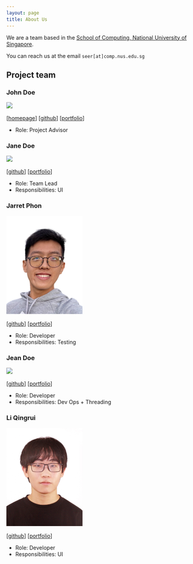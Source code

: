 ```yaml
---
layout: page
title: About Us
---
```


We are a team based in the [School of Computing, National University of Singapore](https://www.comp.nus.edu.sg).

You can reach us at the email `seer[at]comp.nus.edu.sg`

## Project team

### John Doe

<img src="images/johndoe.png" width="200px">

[[homepage](http://www.comp.nus.edu.sg/~damithch)]
[[github](https://github.com/johndoe)]
[[portfolio](team/johndoe.md)]

* Role: Project Advisor

### Jane Doe

<img src="images/johndoe.png" width="200px">

[[github](http://github.com/johndoe)]
[[portfolio](team/johndoe.md)]

* Role: Team Lead
* Responsibilities: UI

### Jarret Phon

<img src="images/jarretphon.png" width="200px">

[[github](http://github.com/jarretphon)] [[portfolio](team/johndoe.md)]

* Role: Developer
* Responsibilities: Testing

### Jean Doe

<img src="images/johndoe.png" width="200px">

[[github](http://github.com/johndoe)]
[[portfolio](team/johndoe.md)]

* Role: Developer
* Responsibilities: Dev Ops + Threading

### Li Qingrui

<img src="images/lqr1019.png" width="200px">

[[github](http://github.com/lqr1019)]
[[portfolio](team/johndoe.md)]

* Role: Developer
* Responsibilities: UI
